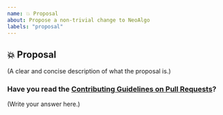 ```yaml
---
name: 💥 Proposal
about: Propose a non-trivial change to NeoAlgo
labels: "proposal"
---
```


## 💥 Proposal

(A clear and concise description of what the proposal is.)

### Have you read the [Contributing Guidelines on Pull Requests](https://github.com/SanjayMarreddi/Facial-Expression-Recognition-Classifier-Model/blob/master/CODE_OF_CONDUCT.md)?

(Write your answer here.)
